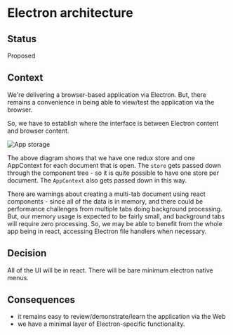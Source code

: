 # Electron architecture

## Status

Proposed

## Context

We're delivering a browser-based application via Electron.   But, there remains a convenience in being able to view/test the application via the browser.

So, we have to establish where the interface is between Electron content and browser content.

![App storage](https://github.com/user-attachments/assets/25515959-4349-46f1-a058-96c669928139)

The above diagram shows that we have one redux store and one AppContext for each document that is open.  The `store` gets passed down through the component tree - so it is quite possible to have one store per document.  The `AppContext` also gets passed down in this way.

There are warnings about creating a multi-tab document using react components - since all of the data is in memory, and there could be performance challenges from multiple tabs doing background processing. But, our memory usage is expected to be fairly small, and background tabs will require zero processing.  So, we may be able to benefit from the whole app being in react, accessing Electron file handlers when necessary.

## Decision

All of the UI will be in react.  There will be bare minimum electron native menus.

## Consequences

- it remains easy to review/demonstrate/learn the application via the Web
- we have a minimal layer of Electron-specific functionality.
